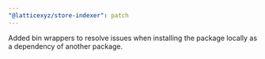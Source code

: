 ```yaml
---
"@latticexyz/store-indexer": patch
---
```


Added bin wrappers to resolve issues when installing the package locally as a dependency of another package.
